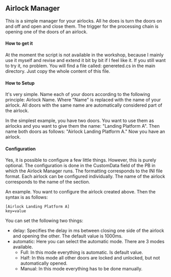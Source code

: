 ## Airlock Manager

This is a simple manager for your airlocks. All he does is turn the doors on and off and open and close them. The 
trigger for the processing chain is opening one of the doors of an airlock.

#### How to get it

At the moment the script is not available in the workshop, because I mainly use it myself and revise and extend 
it bit by bit if I feel like it. If you still want to try it, no problem. You will find a file called: genereted.cs 
in the main directory. Just copy the whole content of this file.

#### How to Setup

It's very simple. Name each of your doors according to the following principle: Airlock Name. Where "Name" is 
replaced with the name of your airlock. All doors with the same name are automatically considered part of the 
airlock.

In the simplest example, you have two doors. You want to use them as airlocks and you want to give them the 
name: "Landing Platform A". Then name both doors as follows: "Airlock Landing Platform A." Now you have an airlock.

#### Configuration

Yes, it is possible to configure a few little things. However, this is purely optional. The configuration is done 
in the CustomData field of the PB in which the Airlock Manager runs. The formatting corresponds to the INI file 
format. Each airlock can be configured individually. The name of the airlock corresponds to the name of the section.

An example. You want to configure the airlock created above. Then the syntax is as follows:
```
[Airlock Landing Platform A]
key=value
```

You can set the following two things:

* delay: Specifies the delay in ms between closing one side of the airlock and opening the other. The default value is 1000ms.
* automatic: Here you can select the automatic mode. There are 3 modes available.
  * Full: In this mode everything is automatic. Is default value.
  * Half: In this mode all other doors are locked and unlocked, but not automatically opened. 
  * Manual: In this mode everything has to be done manually.
